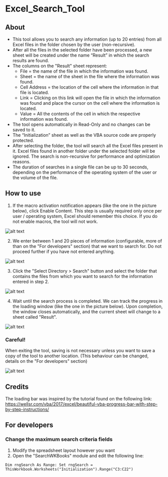 # Excel_Search_Tool

## About

* This tool allows you to search any information (up to 20 entries) from all Excel files in the folder chosen by the user (non-recursive).
* After all the files in the selected folder have been processed, a new sheet will be created under the name “Result” in which the search results are found.
* The columns on the "Result" sheet represent:
  * File = the name of the file in which the information was found.
  * Sheet = the name of the sheet in the file where the information was found.
  * Cell Address = the location of the cell where the information in that file is located.
  * Link = Clicking on this link will open the file in which the information was found and place the cursor on the cell where the information is located.
  * Value = All the contents of the cell in which the respective information was found.
* The tool opens automatically in Read-Only and no changes can be saved to it.
* The “Initialization” sheet as well as the VBA source code are properly protected.
* After selecting the folder, the tool will search all the Excel files present in it. Excel files found in another folder under the selected folder will be ignored. The search is non-recursive for performance and optimization reasons.
* The duration of searches in a single file can be up to 30 seconds, depending on the performance of the operating system of the user or the volume of the file.

## How to use

1. If the macro activation notification appears (like the one in the picture below), click Enable Content. This step is usually required only once per user / operating system, Excel should remember this choice. If you do not enable macros, the tool will not work.

![alt text](https://github.com/KanaszM/Excel_Search_Tool/blob/main/ReadMe_Resources/Picture1.png)

2. We enter between 1 and 20 pieces of information (configurable, more of than on the "For developers" section) that we want to search for. Do not proceed further if you have not entered anything.

![alt text](https://github.com/KanaszM/Excel_Search_Tool/blob/main/ReadMe_Resources/Picture2.png)

3.	Click the "Select Directory > Search" button and select the folder that contains the files from which you want to search for the information entered in step 2.

![alt text](https://github.com/KanaszM/Excel_Search_Tool/blob/main/ReadMe_Resources/Picture3.png)

4.	Wait until the search process is completed. We can track the progress in the loading window (like the one in the picture below). Upon completion, the window closes automatically, and the current sheet will change to a sheet called "Result".

![alt text](https://github.com/KanaszM/Excel_Search_Tool/blob/main/ReadMe_Resources/Picture4.png)

### Careful!
When exiting the tool, saving is not necessary unless you want to save a copy of the tool to another location.
(This behaviour can be changed, details on the "For developers" section)

![alt text](https://github.com/KanaszM/Excel_Search_Tool/blob/main/ReadMe_Resources/Picture5.png)

## Credits
The loading bar was inspired by the tutorial found on the following link:
https://wellsr.com/vba/2017/excel/beautiful-vba-progress-bar-with-step-by-step-instructions/

## For developers
### Change the maximum search criteria fields
1. Modify the spreadsheet layout however you want
2. Open the "SearchWKBooks" module and edit the following line:
```vba
Dim rngSearch As Range: Set rngSearch = ThisWorkbook.Worksheets("Initialization").Range("C3:C22")

